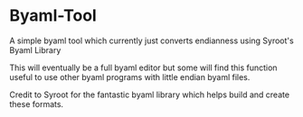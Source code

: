 # Byaml-Tool
A simple byaml tool which currently just converts endianness using Syroot's Byaml Library 

This will eventually be a full byaml editor but some will find this function useful to use other byaml programs with little endian byaml files.

Credit to Syroot for the fantastic byaml library which helps build and create these formats. 
